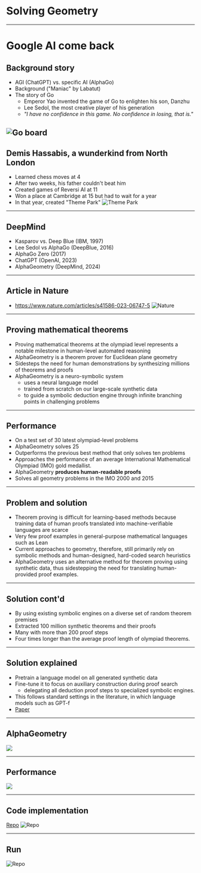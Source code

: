 # Solving Geometry

---

# Google AI come back

## Background story
* AGI (ChatGPT) vs. specific AI (AlphaGo)
* Background ("Maniac" by Labatut)
* The story of Go
  * Emperor Yao invented the game of Go to enlighten his son, Danzhu
  * Lee Sedol, the most creative player of his generation
  * *"I have no confidence in this game. No confidence in losing, that is."*

![Go board](../images/39-FloorGoban.JPG)
---

## Demis Hassabis, a wunderkind from North London
* Learned chess moves at 4
* After two weeks, his father couldn't beat him
* Created games of Reversi AI at 11
* Won a place at Cambridge at 15 but had to wait for a year
* In that year, created "Theme Park"
![Theme Park](../images/40-Themepark.png)
---

## DeepMind
* Kasparov vs. Deep Blue (IBM, 1997)
* Lee Sedol vs AlphaGo (DeepBlue, 2016)
* AlphaGo Zero (2017)
* ChatGPT (OpenAI, 2023)
* AlphaGeometry (DeepMind, 2024)

---


## Article in Nature

* https://www.nature.com/articles/s41586-023-06747-5
![Nature](../images/41-Nature.png)
---

## Proving mathematical theorems 
* Proving mathematical theorems at the olympiad level represents a notable milestone in human-level automated reasoning
* AlphaGeometry is a theorem prover for Euclidean plane geometry
* Sidesteps the need for human demonstrations by synthesizing millions of theorems and proofs
* AlphaGeometry is a neuro-symbolic system 
  * uses a neural language model
  * trained from scratch on our large-scale synthetic data
  * to guide a symbolic deduction engine through infinite branching points in challenging problems

---

## Performance
* On a test set of 30 latest olympiad-level problems
* AlphaGeometry solves 25
* Outperforms the previous best method that only solves ten problems
* Approaches the performance of an average International Mathematical Olympiad (IMO) gold medallist. 
* AlphaGeometry **produces human-readable proofs**
* Solves all geometry problems in the IMO 2000 and 2015

---
## Problem and solution
* Theorem proving is difficult for learning-based methods because training data of human proofs translated into machine-verifiable languages are scarce
* Very few proof examples in general-purpose mathematical languages such as Lean
* Current approaches to geometry, therefore, still primarily rely on symbolic methods and human-designed, hard-coded search heuristics
* AlphaGeometry uses an alternative method for theorem proving using synthetic data, thus sidestepping the need for translating human-provided proof examples.
---

## Solution cont'd
* By using existing symbolic engines on a diverse set of random theorem premises
* Extracted 100 million synthetic theorems and their proofs
* Many with more than 200 proof steps
* Four times longer than the average proof length of olympiad theorems.

---

## Solution explained
* Pretrain a language model on all generated synthetic data
* Fine-tune it to focus on auxiliary construction during proof search
  * delegating all deduction proof steps to specialized symbolic engines. 
* This follows standard settings in the literature, in which language models such as GPT-f
* [Paper](https://arxiv.org/abs/2009.03393)
---

## AlphaGeometry 
![](../images/42-AlphaGeometry.png)

---

## Performance
![](../images/43.png)

---

## Code implementation
[Repo](https://github.com/google-deepmind/alphageometry)
![Repo](../images/44.png)

---

## Run
![Repo](../images/45.png)





